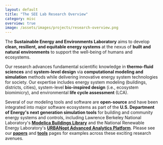 ```yaml
---
layout: default
title: "The SEE Lab Research Overview"
category: misc
overview: true
image: /assets/images/projects/research-overview.png
---
```

The **Sustainable Energy and Environments Laboratory** aims to develop **clean, resilient, and equitable
energy systems** at the nexus of **built and natural environments** to support the well-being of humans and ecosystems.

Our research advances fundamental scientific knowledge in **thermo-fluid sciences** and **system-level design**
via **computational modeling and simulation** methods while delivering innovative energy system technologies for society. 
Our expertise includes energy system modeling (buildings, districts, cities), system-level **bio-inspired design** (i.e., ecosystem biomimicry), and environmental **life cycle assessment** (LCA).

Several of our modeling tools and software are **open-source** and have been integrated into major software ecosystems as part of the **U.S.
Department of Energy's next generation simulation tools** for building and community energy systems and controls, including
Lawrence Berkeley National Laboratory's **[Modelica Buildings Library]** and 
the National Renewable Energy Laboratory's **[URBANopt Advanced Analytics Platform]**. 
Please see our **[papers]** and **[tools]** pages for examples across these exciting research avenues. 

[Modelica Buildings Library]: https://simulationresearch.lbl.gov/modelica/
[URBANopt Advanced Analytics platform]: https://www.nrel.gov/buildings/urbanopt.html
[papers]: /papers/
[tools]: /tools/
